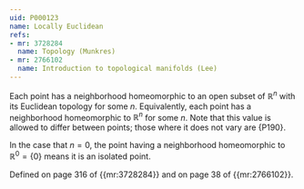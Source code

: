 ```yaml
---
uid: P000123
name: Locally Euclidean
refs:
- mr: 3728284
  name: Topology (Munkres)
- mr: 2766102
  name: Introduction to topological manifolds (Lee)
---
```


Each point has a neighborhood homeomorphic to an open subset of $\mathbb R^n$
with its Euclidean topology for some $n$.  Equivalently, each point has a neighborhood
homeomorphic to $\mathbb R^n$ for some $n$. Note that this value is allowed
to differ between points; those where it does not vary are {P190}.

In the case that $n=0$, the point having a neighborhood homeomorphic to
$\mathbb R^0=\{0\}$ means it is an isolated point.

Defined on page 316 of {{mr:3728284}} and on page 38 of {{mr:2766102}}.
